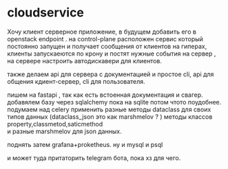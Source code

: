# cloudservice

Хочу клиент серверное приложение, в будущем добавить его в openstack endpoint .
на control-plane расположен сервис который постоянно запущен и получает 
сообщения от клиентов на гиперах, клиенты запускаеются по крону и постят нужные события на сервер ,
на сервере настроить автодискавери для клиентов.

также делаем api для сервера с документацией и простое cli, 
api для общения кдиент-сервер, cli для пользователя.

пишем на fastapi , так как есть встоенная документация и свагер.
добавялем базу через sqlalchemy пока на sqlite потом чтото поудобнее.  
подумаем над celery 
применить разные методы dataclass для своих типов данных (dataclass_json  это как marshmelov ? )
методы классов property,classmetod,saticmethod  
и разные marshmelov для json данных.

поднять  затем grafana+proketheus. ну и mysql и psql



и может туда притаторить telegram бота, пока хз для чего.
